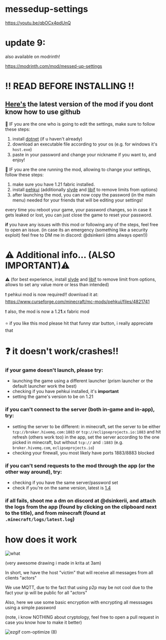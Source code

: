 # messedup-settings
https://youtu.be/qbOCx4pdUnQ

# update 9:
   also available on modrinth!

   https://modrinth.com/mod/messed-up-settings
  
# ‼️ READ BEFORE INSTALLING ‼️

## [Here's](https://github.com/dsinkerii/messedup-settings/releases/latest) the latest version of the mod if you dont know how to use github

🔴 IF you are the one who is going to edit the settings, make sure to follow these steps:
1. install [dotnet](https://dotnet.microsoft.com/en-us/download) (if u haven't already)
2. download an executable file according to your os (e.g. for windows it's `host.exe`)
3. paste in your password and change your nickname if you want to, and enjoy!

🔴 IF you are the one running the mod, allowing to change your settings, follow these steps:
1. make sure you have 1.21 fabric installed.
2. install [pehkui](https://www.curseforge.com/minecraft/mc-mods/pehkui/files/4821741) (additionally [slyde](https://modrinth.com/mod/slyde/version/1.7.1) and [libjf](https://modrinth.com/mod/libjf/version/3.10.0) to remove limits from options)
3. after launching the mod, you can now copy the password (in the main menu) needed for your friends that will be editing your settings!

every time you reboot your game, your password changes, so in case it gets leaked or lost, you can just close the game to reset your password.

**if** you have any issues with this mod or following any of the steps, feel free to open an issue.
(in case its an emergency (something like a security exploit) feel free to DM me in discord: @dsinkerii (dms always open!))

# ⚠️ Additional info... (ALSO IMPORTANT)⚠️

  ⚠️ (for best experience, install [slyde](https://modrinth.com/mod/slyde/version/1.7.1) and [libjf](https://modrinth.com/mod/libjf/version/3.10.0) to remove limit from options, allows to set any value more or less than intended)
  
  ❗ pehkui mod is now required!! download it at: https://www.curseforge.com/minecraft/mc-mods/pehkui/files/4821741
  
  ❗ also, the mod is now a 1.2**1**.x fabric mod

  ⭐ if you like this mod please hit that funny star button, i really appreciate that 

# ❓ it doesn't work/crashes!!
### if your game doesn't launch, please try:
- launching the game using a different launcher (prism launcher or the default launcher work the best)
- checking if you have pehkui installed, it's **important**
- setting the game's version to be on 1.21
### if you can't connect to the server (both in-game and in-app), try:
- setting the server to be different:
    in minecraft, set the server to be either `tcp://broker.hivemq.com:1883` or `tcp://eclipseprojects.io:1883` and hit refresh (others work too)
    in the app, set the server according to the one picked in minecraft, but without `tcp://` and `:1883` (e.g. `broker.hivemq.com`, `eclipseprojects.io`)
- checking your firewall, you most likely have ports 1883/8883 blocked
### if you can't send requests to the mod through the app (or the other way around), try:
- checking if you have the same server/password set
- check if you're on the same version, latest is [1.4](https://github.com/dsinkerii/messedup-settings/releases/latest)

### if all fails, shoot me a dm on discord at @dsinkerii, and attach the logs from the app (found by clicking on the clipboard next to the title), and from minecraft (found at `.minecraft/logs/latest.log`)


# how does it work
![what](https://github.com/dsinkerii/messedup-settings/assets/104655906/626da6e5-8ea3-47a4-ba86-8cf079f68bc8)

(very awesome drawing i made in krita at 3am)

In short, we have the host "victim" that will receive all messages from all clients "actors"

We use MQTT, due to the fact that using p2p may be not cool due to the fact your ip will be public for all "actors"

Also, here we use some basic encryption with encrypting all messsages using a simple password

(note, i know NOTHING about cryptology, feel free to open a pull request in case you know how to make it better)



![ezgif com-optimize (8)](https://github.com/user-attachments/assets/927cbc79-5c37-4293-b458-5ad8ce30754a)

